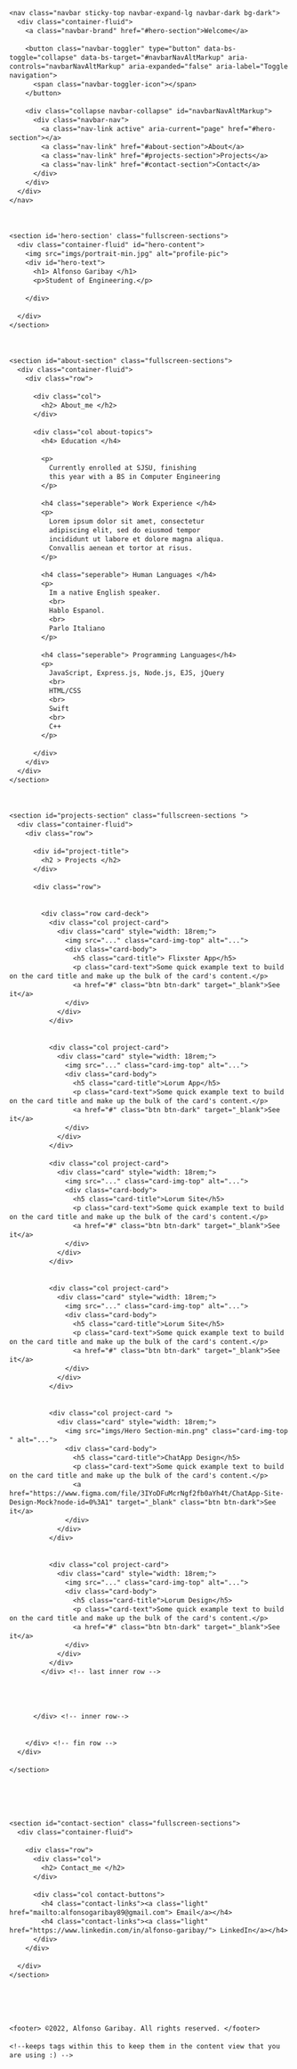 <!doctype html>
<html lang="en">

<head>
  <!-- Required meta tags -->
  <meta charset="utf-8">
  <meta name="viewport" content="width=device-width, initial-scale=1">

  <!-- Bootstrap CSS -->
  <link href="https://cdn.jsdelivr.net/npm/bootstrap@5.1.3/dist/css/bootstrap.min.css" rel="stylesheet" integrity="sha384-1BmE4kWBq78iYhFldvKuhfTAU6auU8tT94WrHftjDbrCEXSU1oBoqyl2QvZ6jIW3" crossorigin="anonymous">

  <!-- google fonts link  -->
  <link rel="preconnect" href="https://fonts.googleapis.com">
  <link rel="preconnect" href="https://fonts.gstatic.com" crossorigin>
  <link href="https://fonts.googleapis.com/css2?family=Montserrat:wght@100;400;700&family=Ubuntu:wght@300;400&display=swap" rel="stylesheet">

  <!-- my style sheet -->
  <link rel="stylesheet" href="styles.css">
  <title>Alfonso</title>
</head>

<body>

  <div class="container-fluid" id="contentView">

    <nav class="navbar sticky-top navbar-expand-lg navbar-dark bg-dark">
      <div class="container-fluid">
        <a class="navbar-brand" href="#hero-section">Welcome</a>

        <button class="navbar-toggler" type="button" data-bs-toggle="collapse" data-bs-target="#navbarNavAltMarkup" aria-controls="navbarNavAltMarkup" aria-expanded="false" aria-label="Toggle navigation">
          <span class="navbar-toggler-icon"></span>
        </button>

        <div class="collapse navbar-collapse" id="navbarNavAltMarkup">
          <div class="navbar-nav">
            <a class="nav-link active" aria-current="page" href="#hero-section"></a>
            <a class="nav-link" href="#about-section">About</a>
            <a class="nav-link" href="#projects-section">Projects</a>
            <a class="nav-link" href="#contact-section">Contact</a>
          </div>
        </div>
      </div>
    </nav>



    <section id='hero-section' class="fullscreen-sections">
      <div class="container-fluid" id="hero-content">
        <img src="imgs/portrait-min.jpg" alt="profile-pic">
        <div id="hero-text">
          <h1> Alfonso Garibay </h1>
          <p>Student of Engineering.</p>

        </div>

      </div>
    </section>



    <section id="about-section" class="fullscreen-sections">
      <div class="container-fluid">
        <div class="row">

          <div class="col">
            <h2> About_me </h2>
          </div>

          <div class="col about-topics">
            <h4> Education </h4>

            <p>
              Currently enrolled at SJSU, finishing
              this year with a BS in Computer Engineering
            </p>

            <h4 class="seperable"> Work Experience </h4>
            <p>
              Lorem ipsum dolor sit amet, consectetur
              adipiscing elit, sed do eiusmod tempor
              incididunt ut labore et dolore magna aliqua.
              Convallis aenean et tortor at risus.
            </p>

            <h4 class="seperable"> Human Languages </h4>
            <p>
              Im a native English speaker.
              <br>
              Hablo Espanol.
              <br>
              Parlo Italiano
            </p>

            <h4 class="seperable"> Programming Languages</h4>
            <p>
              JavaScript, Express.js, Node.js, EJS, jQuery
              <br>
              HTML/CSS
              <br>
              Swift
              <br>
              C++
            </p>

          </div>
        </div>
      </div>
    </section>



    <section id="projects-section" class="fullscreen-sections ">
      <div class="container-fluid">
        <div class="row">

          <div id="project-title">
            <h2 > Projects </h2>
          </div>

          <div class="row">


            <div class="row card-deck">
              <div class="col project-card">
                <div class="card" style="width: 18rem;">
                  <img src="..." class="card-img-top" alt="...">
                  <div class="card-body">
                    <h5 class="card-title"> Flixster App</h5>
                    <p class="card-text">Some quick example text to build on the card title and make up the bulk of the card's content.</p>
                    <a href="#" class="btn btn-dark" target="_blank">See it</a>
                  </div>
                </div>
              </div>


              <div class="col project-card">
                <div class="card" style="width: 18rem;">
                  <img src="..." class="card-img-top" alt="...">
                  <div class="card-body">
                    <h5 class="card-title">Lorum App</h5>
                    <p class="card-text">Some quick example text to build on the card title and make up the bulk of the card's content.</p>
                    <a href="#" class="btn btn-dark" target="_blank">See it</a>
                  </div>
                </div>
              </div>

              <div class="col project-card">
                <div class="card" style="width: 18rem;">
                  <img src="..." class="card-img-top" alt="...">
                  <div class="card-body">
                    <h5 class="card-title">Lorum Site</h5>
                    <p class="card-text">Some quick example text to build on the card title and make up the bulk of the card's content.</p>
                    <a href="#" class="btn btn-dark" target="_blank">See it</a>
                  </div>
                </div>
              </div>


              <div class="col project-card">
                <div class="card" style="width: 18rem;">
                  <img src="..." class="card-img-top" alt="...">
                  <div class="card-body">
                    <h5 class="card-title">Lorum Site</h5>
                    <p class="card-text">Some quick example text to build on the card title and make up the bulk of the card's content.</p>
                    <a href="#" class="btn btn-dark" target="_blank">See it</a>
                  </div>
                </div>
              </div>


              <div class="col project-card ">
                <div class="card" style="width: 18rem;">
                  <img src="imgs/Hero Section-min.png" class="card-img-top " alt="...">
                  <div class="card-body">
                    <h5 class="card-title">ChatApp Design</h5>
                    <p class="card-text">Some quick example text to build on the card title and make up the bulk of the card's content.</p>
                    <a href="https://www.figma.com/file/3IYoDFuMcrNgf2fb0aYh4t/ChatApp-Site-Design-Mock?node-id=0%3A1" target="_blank" class="btn btn-dark">See it</a>
                  </div>
                </div>
              </div>


              <div class="col project-card">
                <div class="card" style="width: 18rem;">
                  <img src="..." class="card-img-top" alt="...">
                  <div class="card-body">
                    <h5 class="card-title">Lorum Design</h5>
                    <p class="card-text">Some quick example text to build on the card title and make up the bulk of the card's content.</p>
                    <a href="#" class="btn btn-dark" target="_blank">See it</a>
                  </div>
                </div>
              </div>
            </div> <!-- last inner row -->




          </div> <!-- inner row-->


        </div> <!-- fin row -->
      </div>

    </section>





    <section id="contact-section" class="fullscreen-sections">
      <div class="container-fluid">

        <div class="row">
          <div class="col">
            <h2> Contact_me </h2>
          </div>

          <div class="col contact-buttons">
            <h4 class="contact-links"><a class="light" href="mailto:alfonsogaribay89@gmail.com"> Email</a></h4>
            <h4 class="contact-links"><a class="light" href="https://www.linkedin.com/in/alfonso-garibay/"> LinkedIn</a></h4>
          </div>
        </div>

      </div>
    </section>





    <footer> ©2022, Alfonso Garibay. All rights reserved. </footer>

    <!--keeps tags within this to keep them in the content view that you are using :) -->
  </div>
  </div>


  <script src="https://cdn.jsdelivr.net/npm/bootstrap@5.1.3/dist/js/bootstrap.bundle.min.js" integrity="sha384-ka7Sk0Gln4gmtz2MlQnikT1wXgYsOg+OMhuP+IlRH9sENBO0LRn5q+8nbTov4+1p" crossorigin="anonymous"></script>
  <script src="index.js" charset="utf-8"></script>

</body>

</html>
